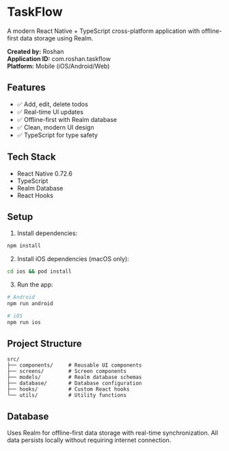 # TaskFlow

A modern React Native + TypeScript cross-platform application with offline-first data storage using Realm.

**Created by:** Roshan  
**Application ID:** com.roshan.taskflow  
**Platform:** Mobile (iOS/Android/Web)

## Features

- ✅ Add, edit, delete todos
- ✅ Real-time UI updates
- ✅ Offline-first with Realm database
- ✅ Clean, modern UI design
- ✅ TypeScript for type safety

## Tech Stack

- React Native 0.72.6
- TypeScript
- Realm Database
- React Hooks

## Setup

1. Install dependencies:
```bash
npm install
```

2. Install iOS dependencies (macOS only):
```bash
cd ios && pod install
```

3. Run the app:
```bash
# Android
npm run android

# iOS
npm run ios
```

## Project Structure

```
src/
├── components/     # Reusable UI components
├── screens/        # Screen components
├── models/         # Realm database schemas
├── database/       # Database configuration
├── hooks/          # Custom React hooks
└── utils/          # Utility functions
```

## Database

Uses Realm for offline-first data storage with real-time synchronization. All data persists locally without requiring internet connection.